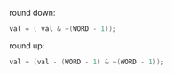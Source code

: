 round down:
```c
val = ( val & ~(WORD - 1));
```
round up:
```c
val = (val - (WORD - 1) & ~(WORD - 1));
```
